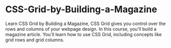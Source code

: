 # CSS-Grid-by-Building-a-Magazine
Learn CSS Grid by Building a Magazine, CSS Grid gives you control over the rows and columns of your webpage design.  In this course, you'll build a magazine article. You'll learn how to use CSS Grid, including concepts like grid rows and grid columns.

